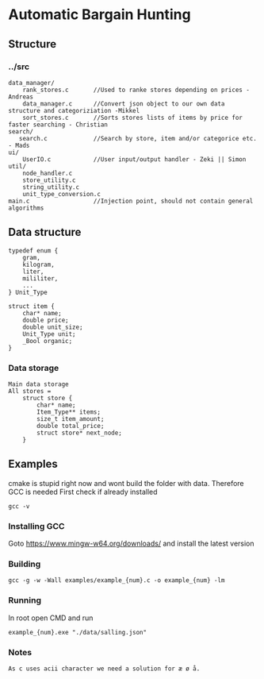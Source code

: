 # Automatic Bargain Hunting
## Structure
### ../src
```
data_manager/
    rank_stores.c       //Used to ranke stores depending on prices -Andreas
    data_manager.c      //Convert json object to our own data structure and categoriziation -Mikkel
    sort_stores.c       //Sorts stores lists of items by price for faster searching - Christian
search/
   search.c             //Search by store, item and/or categorice etc. - Mads
ui/
    UserIO.c            //User input/output handler - Zeki || Simon
util/
    node_handler.c
    store_utility.c
    string_utility.c
    unit_type_conversion.c
main.c                  //Injection point, should not contain general algorithms
```
## Data structure
```
typedef enum {
    gram,
    kilogram,
    liter,
    mililiter,
    ...
} Unit_Type

struct item {
    char* name;
    double price;
    double unit_size;
    Unit_Type unit;
    _Bool organic;
}
```
### Data storage
```
Main data storage
All stores =
    struct store {
        char* name;
        Item_Type** items;
        size_t item_amount;
        double total_price;
        struct store* next_node;
    }
```
## Examples
cmake is stupid right now and wont build the folder with data. Therefore GCC is needed
First check if already installed
```
gcc -v
```
### Installing GCC
Goto https://www.mingw-w64.org/downloads/ and install the latest version
### Building
```
gcc -g -w -Wall examples/example_{num}.c -o example_{num} -lm
```
### Running
In root open CMD and run
```
example_{num}.exe "./data/salling.json"
```
### Notes
```
As c uses acii character we need a solution for æ ø å.
```